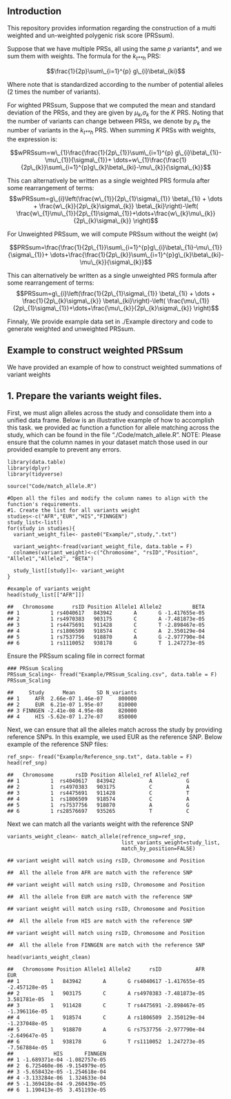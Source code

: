 ## Introduction

This repository provides information regarding the construction of a
multi weighted and un-weighted polygenic risk score (PRSsum).

Suppose that we have multiple PRSs, all using the same *p* variants\*,
and we sum them with weights. The formula for the *k*<sub>*t**h*</sub>
PRS:

$$\frac{1}{2p}\sum\_{i=1}^{p} g\_{i}\beta\_{ki}$$

Where note that is standardized according to the number of potential
alleles (2 times the number of variants).

For wighted PRSsum, Suppose that we computed the mean and standard
deviation of the PRSs, and they are given by
*μ*<sub>*k*</sub>,*σ*<sub>*k*</sub> for the *K* PRS. Noting that the
number of variants can change between PRSs, we denote by
*p*<sub>*k*</sub> the number of variants in the *k*<sub>*t**h*</sub>
PRS. When summing *K* PRSs with weights, the expression is:

$$wPRSsum=w\_{1}\frac{\frac{1}{2p\_{1}}\sum\_{i=1}^{p} g\_{i}\beta\_{1i}-\mu\_{1}}{\sigma\_{1}}+ \dots+w\_{1}\frac{\frac{1}{2p\_{k}}\sum\_{i=1}^{p}g\_{k}\beta\_{ki}-\mu\_{k}}{\sigma\_{k}}$$

This can alternatively be written as a single weighted PRS formula after
some rearrangement of terms:
$$wPRSsum=g\_{i}\left(\frac{w\_{1}}{2p\_{1}\sigma\_{1}} \beta\_{1i} + \dots + \frac{w\_{k}}{2p\_{k}\sigma\_{k}} \beta\_{ki}\right)-\left( \frac{w\_{1}\mu\_{1}}{2p\_{1}\sigma\_{1}}+\dots+\frac{w\_{k}\mu\_{k}}{2p\_{k}\sigma\_{k}} \right)$$

For Unweighted PRSsum, we will compute PRSsum without the weight (*w*)

$$PRSsum=\frac{\frac{1}{2p\_{1}}\sum\_{i=1}^{p}g\_{i}\beta\_{1i}-\mu\_{1}}{\sigma\_{1}}+ \dots+\frac{\frac{1}{2p\_{k}}\sum\_{i=1}^{p}g\_{k}\beta\_{ki}-\mu\_{k}}{\sigma\_{k}}$$

This can alternatively be written as a single unweighted PRS formula
after some rearrangement of terms:
$$PRSsum=g\_{i}\left(\frac{1}{2p\_{1}\sigma\_{1}} \beta\_{1i} + \dots + \frac{1}{2p\_{k}\sigma\_{k}} \beta\_{ki}\right)-\left( \frac{\mu\_{1}}{2p\_{1}\sigma\_{1}}+\dots+\frac{\mu\_{k}}{2p\_{k}\sigma\_{k}} \right)$$

Finnaly, We provide example data set in ./Example directory and code to
generate weighted and unweighted PRSsum.

## Example to construct weighted PRSsum

We have provided an example of how to construct weighted summations of
variant weights

## 1. Prepare the variants weight files.

First, we must align alleles across the study and consolidate them into
a unified data frame. Below is an illustrative example of how to
accomplish this task. we provided ac function a function for allele
matching across the study, which can be found in the file
“./Code/match\_allele.R”. NOTE: Please ensure that the column names in
your dataset match those used in our provided example to prevent any
errors.

    library(data.table)
    library(dplyr)
    library(tidyverse)

    source("Code/match_allele.R")

    #Open all the files and modify the column names to align with the function's requirements.
    #1. Create the list for all variants weight
    studies<-c("AFR","EUR","HIS","FINNGEN")
    study_list<-list()
    for(study in studies){
      variant_weight_file<- paste0("Example/",study,".txt")
      
      variant_weight<-fread(variant_weight_file, data.table = F)
      colnames(variant_weight)<-c("Chromosome", "rsID","Position", "Allele1","Allele2", "BETA")

      study_list[[study]]<- variant_weight
    }

    #example of variants weight
    head(study_list[["AFR"]])

    ##   Chromosome      rsID Position Allele1 Allele2          BETA
    ## 1          1 rs4040617   843942       A       G -1.417655e-05
    ## 2          1 rs4970383   903175       C       A -7.481873e-05
    ## 3          1 rs4475691   911428       C       T -2.898467e-05
    ## 4          1 rs1806509   918574       C       A  2.350129e-04
    ## 5          1 rs7537756   918870       A       G -2.977790e-04
    ## 6          1 rs1110052   938178       G       T  1.247273e-05

Ensure the PRSsum scaling file in correct format

    ### PRSsum Scaling
    PRSsum_Scaling<- fread("Example/PRSsum_Scaling.csv", data.table = F)
    PRSsum_Scaling

    ##     Study      Mean       SD N_variants
    ## 1     AFR  2.66e-07 1.46e-07     800000
    ## 2     EUR  6.21e-07 1.95e-07     810000
    ## 3 FINNGEN -2.41e-08 4.95e-08     820000
    ## 4     HIS -5.62e-07 1.27e-07     850000

Next, we can ensure that all the alleles match across the study by
providing reference SNPs. In this example, we used EUR as the reference
SNP. Below example of the reference SNP files:

    ref_snp<- fread("Example/Reference_snp.txt", data.table = F)
    head(ref_snp)

    ##   Chromosome       rsID Position Allele1_ref Allele2_ref
    ## 1          1  rs4040617   843942           A           G
    ## 2          1  rs4970383   903175           C           A
    ## 3          1  rs4475691   911428           C           T
    ## 4          1  rs1806509   918574           C           A
    ## 5          1  rs7537756   918870           A           G
    ## 6          1 rs28576697   935265           T           C

Next we can match all the variants weight with the reference SNP

    variants_weight_clean<- match_allele(refrence_snp=ref_snp, 
                                         list_variants_weight=study_list,
                                         match_by_position=FALSE)

    ## variant weight will match using rsID, Chromosome and Position

    ##  All the allele from AFR are match with the reference SNP

    ## variant weight will match using rsID, Chromosome and Position

    ##  All the allele from EUR are match with the reference SNP

    ## variant weight will match using rsID, Chromosome and Position

    ##  All the allele from HIS are match with the reference SNP

    ## variant weight will match using rsID, Chromosome and Position

    ##  All the allele from FINNGEN are match with the reference SNP

    head(variants_weight_clean)

    ##   Chromosome Position Allele1 Allele2      rsID           AFR           EUR
    ## 1          1   843942       A       G rs4040617 -1.417655e-05 -2.457128e-05
    ## 2          1   903175       C       A rs4970383 -7.481873e-05  3.581781e-05
    ## 3          1   911428       C       T rs4475691 -2.898467e-05 -1.396116e-05
    ## 4          1   918574       C       A rs1806509  2.350129e-04 -1.237048e-05
    ## 5          1   918870       A       G rs7537756 -2.977790e-04 -2.649647e-05
    ## 6          1   938178       G       T rs1110052  1.247273e-05 -7.567884e-05
    ##             HIS       FINNGEN
    ## 1 -1.689371e-04 -1.082757e-05
    ## 2  6.725460e-06 -9.154979e-05
    ## 3 -5.658432e-05 -1.254618e-04
    ## 4 -3.133284e-06  1.324633e-04
    ## 5 -1.369418e-04 -9.260439e-05
    ## 6  1.190413e-05  3.451193e-05
